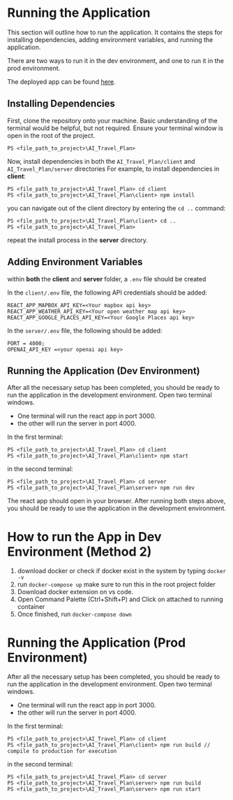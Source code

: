 # Running the Application

This section will outline how to run the application. 
It contains the steps for installing dependencies, adding environment variables, and running the application.

There are two ways to run it in the dev environment, and one to run it in the prod environment. 

The deployed app can be found [here](https://main.d2azdyrrhon0fz.amplifyapp.com/).
## Installing Dependencies
First, clone the repository onto your machine.
Basic understanding of the terminal would be helpful, but not required. 
Ensure your terminal window is open in the root of the project. 
```console
PS <file_path_to_project>\AI_Travel_Plan>
``` 
Now, install dependencies in both the `AI_Travel_Plan/client` and `AI_Travel_Plan/server` directories
For example, to install dependencies in **client**:
```console
PS <file_path_to_project>\AI_Travel_Plan> cd client
PS <file_path_to_project>\AI_Travel_Plan\client> npm install
```
you can navigate out of the client directory by entering the `cd ..` command: 

```console
PS <file_path_to_project>\AI_Travel_Plan\client> cd .. 
PS <file_path_to_project>\AI_Travel_Plan>
```
repeat the install process in the **server** directory.

## Adding Environment Variables
within **both** the **client** and **server** folder, a `.env` file should be created

In the `client/.env` file, the following API credentials should be added: 
```
REACT_APP_MAPBOX_API_KEY=<Your mapbox api key>
REACT_APP_WEATHER_API_KEY=<Your open weather map api key>
REACT_APP_GOOGLE_PLACES_API_KEY=<Your Google Places api key>
```

In the `server/.env` file, the following should be added: 
```
PORT = 4000; 
OPENAI_API_KEY =<your openai api key>
```

## Running the Application (Dev Environment)
After all the necessary setup has been completed, you should be ready to run the application in the development environment.
Open two terminal windows. 
- One terminal will run the react app in port 3000.
- the other will run the server in port 4000.

In the first terminal: 
```console
PS <file_path_to_project>\AI_Travel_Plan> cd client
PS <file_path_to_project>\AI_Travel_Plan\client> npm start
```

in the second terminal: 
```console
PS <file_path_to_project>\AI_Travel_Plan> cd server
PS <file_path_to_project>\AI_Travel_Plan\server> npm run dev
```

The react app should open in your browser. After running both steps above, you should be ready to use the application in the development environment. 

# How to run the App in Dev Environment (Method 2)
1. download docker or check if docker exist in the system by typing `docker -v`
2. run `docker-compose up` make sure to run this in the root project folder
3. Download docker extension on vs code.
4. Open Command Palette (Ctrl+Shift+P) and Click on attached to running container
5. Once finished, run `docker-compose down`

# Running the Application (Prod Environment)
After all the necessary setup has been completed, you should be ready to run the application in the development environment.
Open two terminal windows. 
- One terminal will run the react app in port 3000.
- the other will run the server in port 4000.

In the first terminal: 
```console
PS <file_path_to_project>\AI_Travel_Plan> cd client
PS <file_path_to_project>\AI_Travel_Plan\client> npm run build // compile to production for execution
```

in the second terminal: 
```console
PS <file_path_to_project>\AI_Travel_Plan> cd server
PS <file_path_to_project>\AI_Travel_Plan\server> npm run build
PS <file_path_to_project>\AI_Travel_Plan\server> npm run start
```